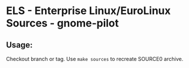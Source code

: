 # ELS - Enterprise Linux/EuroLinux Sources - gnome-pilot
 
## Usage:
  Checkout branch or tag. Use `make sources` to recreate  SOURCE0 archive.
